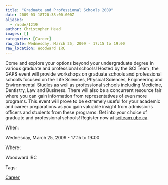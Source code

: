 ```yaml
---
title: "Graduate and Professional Schools 2009"
date: 2009-03-18T20:38:00.000Z
aliases:
  - /node/1219
author: Christopher Head
images: []
categories: [Career]
raw_date: Wednesday, March 25, 2009 - 17:15 to 19:00
raw_location: Woodward IRC
---
```


Come and explore your options beyond your undergraduate degree in various graduate and professional schools! Hosted by the SCI Team, the GAPS event will provide workshops on graduate schools and professional schools focused on the Life Sciences, Physical Sciences, Engineering and Environmental Studies as well as professional schools including Medicine, Dentistry, Law and Business. There will also be a concurrent resource fair where you can gain information from representatives of even more programs. This event will prove to be extremely useful for your academic and career preparations as you gain valuable insight from admissions officers and students from these programs. Get into your choice of graduate and professional schools!
Register now at [sciteam.ubc.ca](http://sciteam.ubc.ca/).

When: 

Wednesday, March 25, 2009 - 17:15 to 19:00

Where: 

Woodward IRC

Tags: 

[Career](/career)
